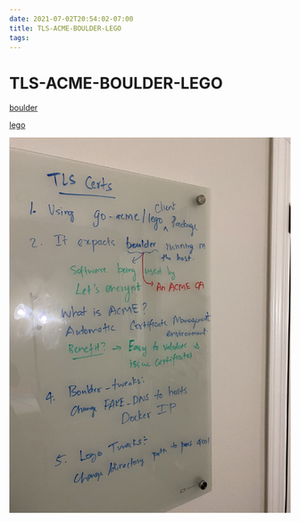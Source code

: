 ```yaml
---
date: 2021-07-02T20:54:02-07:00
title: TLS-ACME-BOULDER-LEGO
tags: 
---
```


# TLS-ACME-BOULDER-LEGO

[boulder](https://github.com/letsencrypt/boulder)

[lego](https://github.com/go-acme/lego)

![TLS-ACME-BOULDER-LEGO](TLS-ACME-BOULDER-LEGO.JPG)